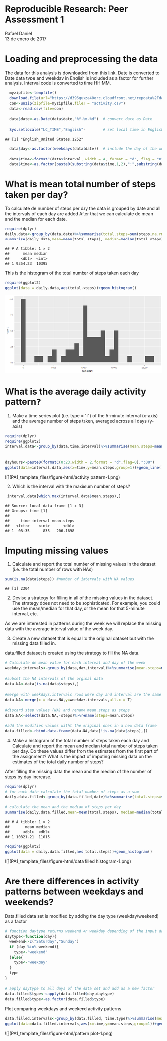 # Reproducible Research: Peer Assessment 1
Rafael Daniel  
13 de enero de 2017  



# Loading and preprocessing the data
The data for this analysis is downloaded from this [link](https://d396qusza40orc.cloudfront.net/repdata%2Fdata%2Factivity.zip).
Date is converted to Date data type and weekday in English is included as a factor for further analysis. Interval code is converted to time HH:MM.

```r
  myzipfile<-tempfile()
  download.file(url="https://d396qusza40orc.cloudfront.net/repdata%2Fdata%2Factivity.zip",destfile = myzipfile, mode="wb")
  con<-unzip(zipfile=myzipfile,files = "activity.csv")
  data<-read.csv(file=con)
  
  data$date<-as.Date(data$date,"%Y-%m-%d")  # convert date as Date
  
  Sys.setlocale("LC_TIME","English")        # set local time in English
```

```
## [1] "English_United States.1252"
```

```r
  data$day<-as.factor(weekdays(data$date))  # include the day of the week as a factor
  
  data$time<-formatC(data$interval, width = 4, format = "d", flag = "0")
  data$time<-as.factor(paste0(substring(data$time,1,2),":",substring(data$time,3,4)))
```

# What is mean total number of steps taken per day?
To calculate de number of steps per day the data is grouped by date and all the intervals of each day are added
After that we can calculate de mean and the median for each date.


```r
require(dplyr)
daily.data<-group_by(data,date)%>%summarise(total.steps=sum(steps,na.rm = T))%>%ungroup()
summarise(daily.data,mean=mean(total.steps), median=median(total.steps))
```

```
## # A tibble: 1 × 2
##      mean median
##     <dbl>  <int>
## 1 9354.23  10395
```
This is the histogram of the total number of steps taken each day

```r
require(ggplot2)
ggplot(data = daily.data,aes(total.steps))+geom_histogram()
```

![](PA1_template_files/figure-html/histogram-1.png)<!-- -->

# What is the average daily activity pattern?

1. Make a time series plot (i.e. type = "l") of the 5-minute interval (x-axis) and the average number of steps taken, averaged across all days (y-axis)


```r
require(dplyr)
require(ggplot2)
interval.data<-group_by(data,time,interval)%>%summarise(mean.steps=mean(steps,na.rm=T))


dayhours<-paste0(formatC(0:23,width = 2,format = "d",flag=0),":00")
ggplot(data=interval.data,aes(x=time,y=mean.steps,group=1))+geom_line()+scale_x_discrete(breaks=dayhours)
```

![](PA1_template_files/figure-html/activity pattern-1.png)<!-- -->

2. Which is the interval with the maximum number of steps?


```r
 interval.data[which.max(interval.data$mean.steps),]
```

```
## Source: local data frame [1 x 3]
## Groups: time [1]
## 
##     time interval mean.steps
##   <fctr>    <int>      <dbl>
## 1  08:35      835   206.1698
```

# Imputing missing values

1. Calculate and report the total number of missing values in the dataset (i.e. the total number of rows with NAs)


```r
sum(is.na(data$steps)) #number of intervals with NA values
```

```
## [1] 2304
```
2. Devise a strategy for filling in all of the missing values in the dataset. The strategy does not need to be sophisticated. For example, you could use the mean/median for that day, or the mean for that 5-minute interval, etc.

As we are interested in patterns during the week we will replace the missing data with the average interval value of the week day.

3. Create a new dataset that is equal to the original dataset but with the missing data filled in.

data.filled dataset is created using the strategy to fill the NA data.

```r
# Calculate de mean value for each interval and day of the week
weekday.intervals<-group_by(data,day,interval)%>%summarise(mean.steps=mean(steps,na.rm = T))

#subset the NA intervals of the orginal data
data.NA<-data[is.na(data$steps),]

#merge with weekdays.intervals rows were day and interval are the same
data.NA<-merge(x = data.NA,y=weekday.intervals,all.x = T)

#discard step values (NA) and rename mean.steps as steps
data.NA<-select(data.NA,-steps)%>%rename(steps=mean.steps)

#add the modifies values witht the original ones in a new data frame
data.filled<-rbind.data.frame(data.NA,data[!is.na(data$steps),])
```

4. Make a histogram of the total number of steps taken each day and Calculate and report the mean and median total number of steps taken per day. Do these values differ from the estimates from the first part of the assignment? What is the impact of imputing missing data on the estimates of the total daily number of steps?

After filling the missing data the mean and the median of the number of steps by day increase.

```r
require(dplyr)
# for each date calculate the total number of steps as a sum
daily.data.filled<-group_by(data.filled,date)%>%summarise(total.steps=sum(steps,na.rm = T))%>%ungroup()

# calculate the mean and the median of steps per day
summarise(daily.data.filled,mean=mean(total.steps), median=median(total.steps))
```

```
## # A tibble: 1 × 2
##       mean median
##      <dbl>  <dbl>
## 1 10821.21  11015
```


```r
require(ggplot2)
ggplot(data = daily.data.filled,aes(total.steps))+geom_histogram()
```

![](PA1_template_files/figure-html/data.filled histogram-1.png)<!-- -->

# Are there differences in activity patterns between weekdays and weekends?

Data.filled data set is modified by adding the day type (weekday/weekend) as a factor

```r
# function daytype returns weekend or weekday depending of the input day
daytype<-function(day){ 
  weekend<-c("Saturday","Sunday")
  if (day %in% weekend){
    type<-"weekend"
  }else{
    type<-"weekday"
  }
  type
}

# apply daytype to all days of the data set and add as a new factor
data.filled$type<-sapply(data.filled$day,daytype)
data.filled$type<-as.factor(data.filled$type)
```

Plot comparing weekdays and weekend  activity patterns

```r
data.filled.intervals<-group_by(data.filled, time,type)%>%summarise(mean.steps=mean(steps))
ggplot(data=data.filled.intervals,aes(x=time,y=mean.steps,group=1))+geom_line()+facet_grid(type~.)+scale_x_discrete(breaks=dayhours)
```

![](PA1_template_files/figure-html/pattern plot-1.png)<!-- -->

